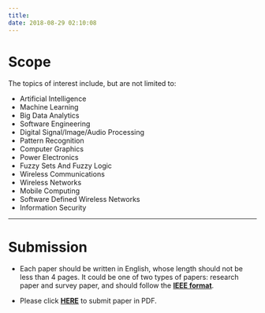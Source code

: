 ```yaml
---
title:
date: 2018-08-29 02:10:08
---
```

# Scope
The topics of interest include, but are not limited to:

-	Artificial Intelligence
-	Machine Learning
-	Big Data Analytics
-	Software Engineering
-	Digital Signal/Image/Audio Processing
-	Pattern Recognition
-	Computer Graphics
-	Power Electronics
-	Fuzzy Sets And Fuzzy Logic
-	Wireless Communications
-	Wireless Networks
-	Mobile Computing
-	Software Defined Wireless Networks
-	Information Security

---

# Submission

- Each paper should be written in English, whose length should not be less than 4 pages. It could be one of two types of papers: research paper and survey paper, and should follow the **[IEEE format](http://www.ieee.org/conferences_events/conferences/publishing/templates.html)**.


- Please click **[HERE](https://goo.gl/forms/2UX4ZOcUYdbiZQy02)** to submit paper in PDF.
